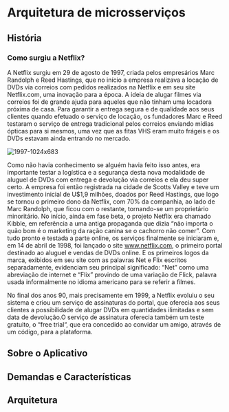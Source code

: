 # Arquitetura de microsserviços


## História 
### Como surgiu a Netflix?
A Netflix surgiu em 29 de agosto de 1997, criada pelos empresários Marc Randolph e Reed Hastings, que no início a empresa realizava a locação de DVDs via correios com pedidos realizados na Netflix e em seu site Netflix.com, uma inovação para a época.
A ideia de alugar filmes via correios foi de grande ajuda para aqueles que não tinham uma locadora próxima de casa. Para garantir a entrega segura e de qualidade aos seus clientes quando efetuado o serviço de locação, os fundadores Marc e Reed testaram o serviço de entrega tradicional pelos correios enviando mídias ópticas para si mesmos, uma vez que as fitas VHS eram muito frágeis e os DVDs estavam ainda entrando no mercado.

![1997-1024x683](https://user-images.githubusercontent.com/79367218/234585050-8fb23f11-e6a1-43c2-97d7-92afd7a6aafe.png)

Como não havia conhecimento se alguém havia feito isso antes, era importante testar a logística e a segurança desta nova modalidade de aluguel de DVDs com entrega e devolução via correios e ela deu super certo. A empresa foi então registrada na cidade de Scotts Valley e teve um investimento inicial de U$1,9 milhões, doados por Reed Hastings, que logo se tornou o primeiro dono da Netflix, com 70% da companhia, ao lado de Marc Randolph, que ficou com o restante, tornando-se um proprietário minoritário.
No início, ainda em fase beta, o projeto Netflix era chamado Kibble, em referência a uma antiga propaganda que dizia “não importa o quão bom é o marketing da ração canina se o cachorro não comer”. Com tudo pronto e testada a parte online, os serviços finalmente se iniciaram e, em 14 de abril de 1998, foi lançado o site www.netflix.com, o primeiro portal destinado ao aluguel e vendas de DVDs online. E os primeiros logos da marca, exibidos em seu site com as palavras Net e Flix escritos separadamente, evidenciam seu principal significado: “Net” como uma abreviação de internet e “Flix” provindo de uma variação de Flick, palavra usada informalmente no idioma americano para se referir a filmes.

No final dos anos 90, mais precisamente em 1999, a Netflix evoluiu o seu sistema e criou um serviço de assinaturas do portal, que oferecia aos seus clientes a possibilidade de alugar DVDs em quantidades ilimitadas e sem data de devolução.O serviço de assinatura oferecia também um teste gratuito, o “free trial“, que era concedido ao convidar um amigo, através de um código, para a plataforma.



## Sobre o Aplicativo

## Demandas e Características 

## Arquitetura
